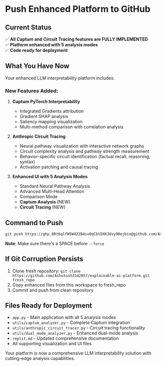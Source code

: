 # Push Enhanced Platform to GitHub

## Current Status
✅ **All Captum and Circuit Tracing features are FULLY IMPLEMENTED**  
✅ **Platform enhanced with 5 analysis modes**  
✅ **Code ready for deployment**

## What You Have Now
Your enhanced LLM interpretability platform includes:

### New Features Added:
1. **Captum PyTorch Interpretability**
   - Integrated Gradients attribution
   - Gradient SHAP analysis  
   - Saliency mapping visualization
   - Multi-method comparison with correlation analysis

2. **Anthropic Circuit Tracing**
   - Neural pathway visualization with interactive network graphs
   - Circuit complexity analysis and pathway strength measurement
   - Behavior-specific circuit identification (factual recall, reasoning, syntax)
   - Activation patching and causal tracing

3. **Enhanced UI with 5 Analysis Modes**
   - Standard Neural Pathway Analysis
   - Advanced Multi-Head Attention  
   - Comparison Mode
   - **Captum Analysis** (NEW)
   - **Circuit Tracing** (NEW)

## Command to Push
```bash
git push https://ghp_8Rt6qlfW5W422B4svOqCbtDXKJ8vy90ejbin@github.com/Ashutosh3142857/explainable-ai-platform.git main --force
```

**Note**: Make sure there's a SPACE before `--force`

## If Git Corruption Persists
1. Clone fresh repository: `git clone https://github.com/Ashutosh3142857/explainable-ai-platform.git fresh_repo`
2. Copy enhanced files from this workspace to fresh_repo
3. Commit and push from clean repository

## Files Ready for Deployment
- `app.py` - Main application with all 5 analysis modes
- `utils/captum_analyzer.py` - Complete Captum integration
- `utils/anthropic_circuit_tracer.py` - Circuit tracing functionality
- `utils/dual_mode_analyzer.py` - Enhanced dual-mode analysis
- `replit.md` - Updated comprehensive documentation
- All supporting visualization and UI files

Your platform is now a comprehensive LLM interpretability solution with cutting-edge analysis capabilities.